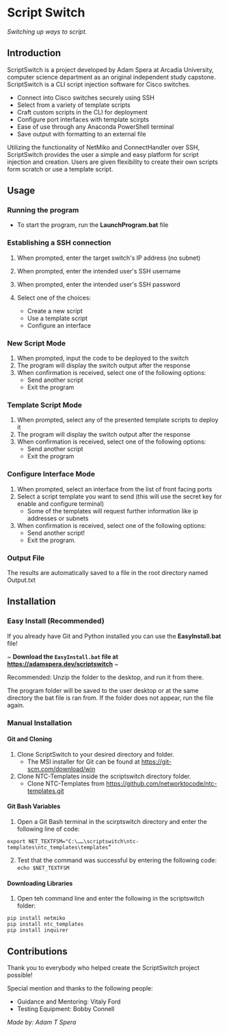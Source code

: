 # Script Switch

_Switching up ways to script._

## Introduction

ScriptSwitch is a project developed by Adam Spera at Arcadia University, computer science department as an original independent study capstone. ScriptSwitch is a CLI script injection software for Cisco switches. 

- Connect into Cisco switches securely using SSH
- Select from a variety of template scripts
- Craft custom scripts in the CLI for deployment
- Configure port interfaces with template scirpts
- Ease of use through any Anaconda PowerShell terminal
- Save output with formatting to an external file

Utilizing the functionality of NetMiko and ConnectHandler over SSH, ScriptSwitch provides the user a simple and easy platform for script injection and creation. Users are given flexibility to create their own scripts form scratch or use a template script.

## Usage

### Running the program

- To start the program, run the **LaunchProgram.bat** file

### Establishing a SSH connection

1. When prompted, enter the target switch's IP address (no subnet)
2. When prompted, enter the intended user's SSH username
3. When prompted, enter the intended user's SSH password
 
4. Select one of the choices:
   - Create a new script
   - Use a template script
   - Configure an interface

### New Script Mode

1. When prompted, input the code to be deployed to the switch
2. The program will display the switch output after the response
3. When confirmation is received, select one of the following options:
   - Send another script
   - Exit the program 

### Template Script Mode

1. When prompted, select any of the presented template scripts to deploy it
2. The program will display the switch output after the response
3. When confirmation is received, select one of the following options:
   - Send another script
   - Exit the program
   
### Configure Interface Mode

1. When prompted, select an interface from the list of front facing ports
2. Select a script template you want to send (this will use the secret key for enable and configure terminal)
   - Some of the templates will request further information like ip addresses or subnets
3. When confirmation is received, select one of the following options:
   - Send another script!
   - Exit the program.

### Output File

The results are automatically saved to a file in the root directory named Output.txt

## Installation 

### Easy Install (Recommended)

If you already have Git and Python installed you can use the **EasyInstall.bat** file! 

~ **Download the ```EasyInstall.bat``` file at https://adamspera.dev/scriptswitch** ~

Recommended: Unzip the folder to the desktop, and run it from there.

The program folder will be saved to the user desktop or at the same directory the bat file is ran from. If the folder does not appear, run the file again. 

### Manual Installation

#### Git and Cloning

1. Clone ScriptSwitch to your desired directory and folder.
   - The MSI installer for Git can be found at https://git-scm.com/download/win
2. Clone NTC-Templates inside the scriptswitch directory folder.
   - Clone NTC-Templates from https://github.com/networktocode/ntc-templates.git 
   
#### Git Bash Variables

1. Open a Git Bash terminal in the scirptswitch directory and enter the following line of code:
```
export NET_TEXTFSM="C:\……\scriptswitch\ntc-templates\ntc_templates\templates”
```
2. Test that the command was successful by entering the following code: ```echo $NET_TEXTFSM```
  
#### Downloading Libraries

1. Open teh command line and enter the following in the scriptswitch folder:
```
pip install netmiko
pip install ntc_templates
pip install inquirer
```

## Contributions

Thank you to everybody who helped create the ScriptSwitch project possible!

Special mention and thanks to the following people:

- Guidance and Mentoring: Vitaly Ford
- Testing Equipment: Bobby Connell

_Made by: Adam T Spera_
